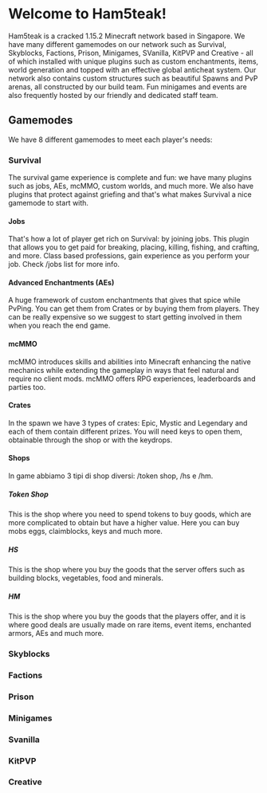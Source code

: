 # Welcome to Ham5teak!
Ham5teak is a cracked 1.15.2 Minecraft network based in Singapore. We have many different gamemodes on our network such as Survival, Skyblocks, Factions, Prison, Minigames, SVanilla, KitPVP and Creative - all of which installed with unique plugins such as custom enchantments, items, world generation and topped with an effective global anticheat system. Our network also contains custom structures such as beautiful Spawns and PvP arenas, all constructed by our build team. Fun minigames and events are also frequently hosted by our friendly and dedicated staff team.

## Gamemodes
We have 8 different gamemodes to meet each player's needs:

### Survival
The survival game experience is complete and fun: we have many plugins such as jobs, AEs, mcMMO, custom worlds, and much more. We also have plugins that protect against griefing and that's what makes Survival a nice gamemode to start with.
#### Jobs
That's how a lot of player get rich on Survival: by joining jobs. This plugin that allows you to get paid for breaking, placing, killing, fishing, and crafting, and more. Class based professions, gain experience as you perform your job. Check /jobs list for more info.
#### Advanced Enchantments (AEs)
A huge framework of custom enchantments that gives that spice while PvPing. You can get them from Crates or by buying them from players. They can be really expensive so we suggest to start getting involved in them when you reach the end game.
#### mcMMO
mcMMO introduces skills and abilities into Minecraft enhancing the native mechanics while extending the gameplay in ways that feel natural and require no client mods. mcMMO offers RPG experiences, leaderboards and parties too.
#### Crates
In the spawn we have 3 types of crates: Epic, Mystic and Legendary and each of them contain different prizes. You will need keys to open them, obtainable through the shop or with the keydrops.
#### Shops
In game abbiamo 3 tipi di shop diversi: /token shop, /hs e /hm.
##### Token Shop
This is the shop where you need to spend tokens to buy goods, which are more complicated to obtain but have a higher value. Here you can buy mobs eggs, claimblocks, keys and much more.
##### HS
This is the shop where you buy the goods that the server offers such as building blocks, vegetables, food and minerals.
##### HM
This is the shop where you buy the goods that the players offer, and it is where good deals are usually made on rare items, event items, enchanted armors, AEs and much more.
### Skyblocks
### Factions
### Prison
### Minigames
### Svanilla
### KitPVP
### Creative
